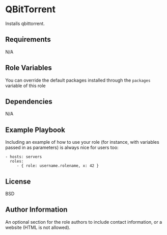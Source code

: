 QBitTorrent
=========

Installs qbittorrent.

Requirements
------------

N/A

Role Variables
--------------

You can override the default packages installed through the ```packages``` variable of this role

Dependencies
------------

N/A

Example Playbook
----------------

Including an example of how to use your role (for instance, with variables passed in as parameters) is always nice for users too:

    - hosts: servers
      roles:
         - { role: username.rolename, x: 42 }

License
-------

BSD

Author Information
------------------

An optional section for the role authors to include contact information, or a website (HTML is not allowed).

